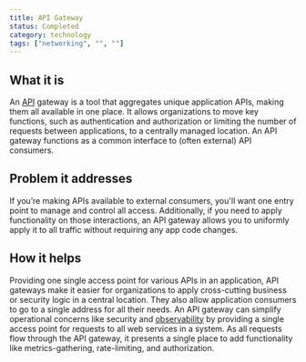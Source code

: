 ```yaml
---
title: API Gateway
status: Completed
category: technology
tags: ["networking", "", ""]
---
```


## What it is
An [API](/application_programming_interface/) gateway is a tool that aggregates unique application APIs, making them all available in one place. It allows organizations to move key functions, such as authentication and authorization or limiting the number of requests between applications, to a centrally managed location. An API gateway functions as a common interface to (often external) API consumers. 

## Problem it addresses
If you’re making APIs available to external consumers, you'll want one entry point to manage and control all access. Additionally, if you need to apply functionality on those interactions, an API gateway allows you to uniformly apply it to all traffic without requiring any app code changes.

## How it helps
Providing one single access point for various APIs in an application, API gateways make it easier for organizations to apply cross-cutting business or security logic in a central location. They also allow application consumers to go to a single address for all their needs. An API gateway can simplify operational concerns like security and [observability](/observability/) by providing a single access point for requests to all web services in a system. As all requests flow through the API gateway, it presents a single place to add functionality like metrics-gathering, rate-limiting, and authorization.



